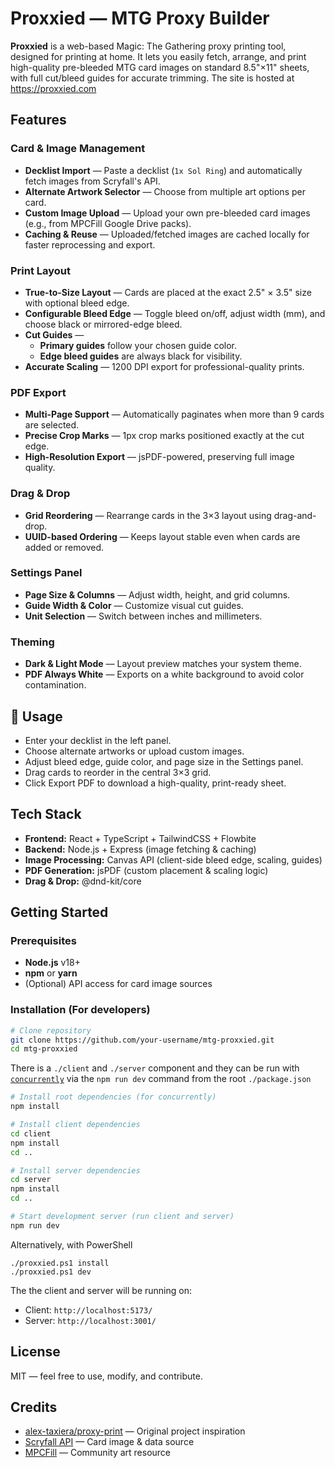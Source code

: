 # Proxxied — MTG Proxy Builder

**Proxxied** is a web-based Magic: The Gathering proxy printing tool, designed for printing at home.
It lets you easily fetch, arrange, and print high-quality pre-bleeded MTG card images on standard 8.5"×11" sheets, with full cut/bleed guides for accurate trimming.
The site is hosted at https://proxxied.com

## Features

### Card & Image Management

- **Decklist Import** — Paste a decklist (`1x Sol Ring`) and automatically fetch images from Scryfall's API.
- **Alternate Artwork Selector** — Choose from multiple art options per card.
- **Custom Image Upload** — Upload your own pre-bleeded card images (e.g., from MPCFill Google Drive packs).
- **Caching & Reuse** — Uploaded/fetched images are cached locally for faster reprocessing and export.

### Print Layout

- **True-to-Size Layout** — Cards are placed at the exact 2.5" × 3.5" size with optional bleed edge.
- **Configurable Bleed Edge** — Toggle bleed on/off, adjust width (mm), and choose black or mirrored-edge bleed.
- **Cut Guides** —
  - **Primary guides** follow your chosen guide color.
  - **Edge bleed guides** are always black for visibility.
- **Accurate Scaling** — 1200 DPI export for professional-quality prints.

### PDF Export

- **Multi-Page Support** — Automatically paginates when more than 9 cards are selected.
- **Precise Crop Marks** — 1px crop marks positioned exactly at the cut edge.
- **High-Resolution Export** — jsPDF-powered, preserving full image quality.

### Drag & Drop

- **Grid Reordering** — Rearrange cards in the 3×3 layout using drag-and-drop.
- **UUID-based Ordering** — Keeps layout stable even when cards are added or removed.

### Settings Panel

- **Page Size & Columns** — Adjust width, height, and grid columns.
- **Guide Width & Color** — Customize visual cut guides.
- **Unit Selection** — Switch between inches and millimeters.

### Theming

- **Dark & Light Mode** — Layout preview matches your system theme.
- **PDF Always White** — Exports on a white background to avoid color contamination.

## 📄 Usage
- Enter your decklist in the left panel.
- Choose alternate artworks or upload custom images.
- Adjust bleed edge, guide color, and page size in the Settings panel.
- Drag cards to reorder in the central 3×3 grid.
- Click Export PDF to download a high-quality, print-ready sheet.

## Tech Stack

- **Frontend:** React + TypeScript + TailwindCSS + Flowbite
- **Backend:** Node.js + Express (image fetching & caching)
- **Image Processing:** Canvas API (client-side bleed edge, scaling, guides)
- **PDF Generation:** jsPDF (custom placement & scaling logic)
- **Drag & Drop:** @dnd-kit/core

## Getting Started

### Prerequisites

- **Node.js** v18+
- **npm** or **yarn**
- (Optional) API access for card image sources

### Installation (For developers)

```bash
# Clone repository
git clone https://github.com/your-username/mtg-proxxied.git
cd mtg-proxxied
```

There is a `./client` and `./server` component and they can be run with [`concurrently`](https://www.npmjs.com/package/concurrently) via the `npm run dev` command from the root `./package.json`

```bash
# Install root dependencies (for concurrently)
npm install

# Install client dependencies
cd client
npm install
cd ..

# Install server dependencies
cd server
npm install
cd ..

# Start development server (run client and server)
npm run dev
```

Alternatively, with PowerShell

```pwsh
./proxxied.ps1 install
./proxxied.ps1 dev
```

The the client and server will be running on:
- Client: `http://localhost:5173/`
- Server: `http://localhost:3001/`

## License
MIT — feel free to use, modify, and contribute.

## Credits
- [alex-taxiera/proxy-print](https://github.com/alex-taxiera/proxy-print) — Original project inspiration
- [Scryfall API](https://scryfall.com/docs/api) — Card image & data source
- [MPCFill](https://mpcfill.com/) — Community art resource
